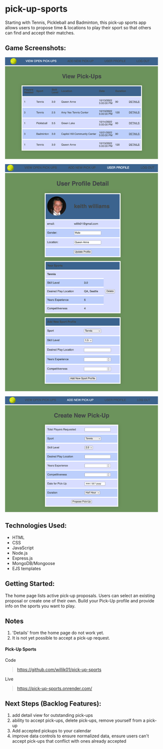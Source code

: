 # pick-up-sports
Starting with Tennis, Pickleball and Badminton, this pick-up sports app allows users to propose time & locations to play their sport so that others can find and accept their matches. 

 ## Game Screenshots: 
 <img src="public/images/sc-homepage.png" width="900">

 <img src="public/images/sc-user-profile.png"
  width="900">
 
 <img src="public/images/sc-create-pu.png" width="900">

 ## Technologies Used: 
 - HTML
 - CSS
 - JavaScript
 - Node.js
 - Express.js
 - MongoDB/Mongoose
 - EJS templates

  ## Getting Started: 
The home page lists active pick-up proposals. Users can select an existing proposal or create one of their own. Build your Pick-Up profile and provide info on the sports you want to play. 

## Notes
1. 'Details' from the home page do not work yet. 
1. It is not yet possible to accept a pick-up request. 

#### Pick-Up Sports
Code
> https://github.com/willik01/pick-up-sports

Live
> https://pick-up-sports.onrender.com/


## Next Steps (Backlog Features):

1. add detail view for outstanding pick-ups
1. ability to accept pick-ups, delete pick-ups, remove yourself from a pick-up
1. Add accepted pickups to your calendar
1. improve data controls to ensure normalized data, ensure users can't accept pick-ups that conflict with ones already accepted


